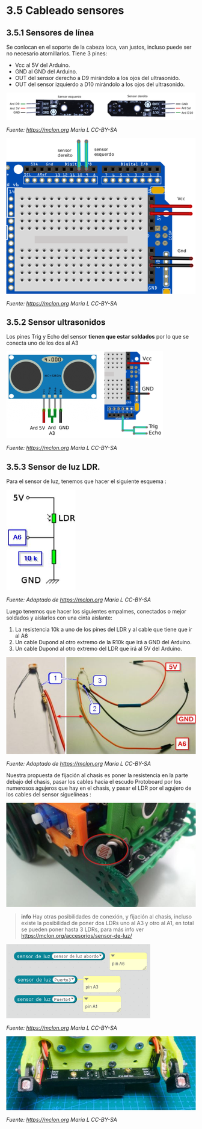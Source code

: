 # 3.5 Cableado sensores

## 3.5.1 Sensores de línea

Se conlocan en el soporte de la cabeza loca, van justos, incluso puede ser no necesario atornillarlos. Tiene 3 pines:

* Vcc al 5V del Arduino.
* GND al GND del Arduino.
* OUT del sensor derecho a D9 mirándolo a los ojos del ultrasonido.
* OUT del sensor izquierdo a D10 mirándolo a los ojos del ultrasonido.

![](/assets/Sensores_lina-1_corrixido.png)

_Fuente: https://mclon.org Maria L CC-BY-SA_

![](/assets/Sensores_lina_frit_corrixido.png)

_Fuente: https://mclon.org Maria L CC-BY-SA_

## 3.5.2 Sensor ultrasonidos

Los pines Trig y Echo del sensor **tienen que estar soldados** por lo que se conecta uno de los dos al A3

![](/assets/ultrason_frit.png)

_Fuente: https://mclon.org Maria L CC-BY-SA_

## 3.5.3 Sensor de luz LDR.

Para el sensor de luz, tenemos que hacer el siguiente esquema :

![](/assets/ldr-esquema.jpg)

_Fuente: Adaptado de https://mclon.org Maria L CC-BY-SA_

Luego tenemos que hacer los siguientes empalmes, conectados o mejor soldados y aislarlos con una cinta aislante:

1. La resistencia 10k a uno de los pines del LDR y al cable que tiene que ir al A6
1. Un cable Dupond al otro extremo de la R10k que irá a GND del Arduino.
1. Un cable Dupond al otro extremo del LDR que irá al 5V del Arduino.

![](/assets/conexionLDR.jpg)

_Fuente: Adaptado de https://mclon.org Maria L CC-BY-SA_

Nuestra propuesta de fijación al chasis es poner la resistencia en la parte debajo del chasis, pasar los cables hacia el escudo Protoboard por los numerosos agujeros que hay en el chasis, y pasar el LDR por el agujero de los cables del sensor siguelíneas :

![](/assets/conexionchasisLDR.jpg)

>**info** Hay otras posibilidades de conexión, y fijación al chasis, incluso existe la posibilidad de poner dos LDRs uno al A3 y otro al A1, en total se pueden poner hasta 3 LDRs, para más info ver https://mclon.org/accesorios/sensor-de-luz/

![](/assets/pinsLDR.png)

_Fuente: https://mclon.org Maria L CC-BY-SA_

![](/assets/CaraArriba-768x298.jpg)

_Fuente: https://mclon.org Maria L CC-BY-SA_
